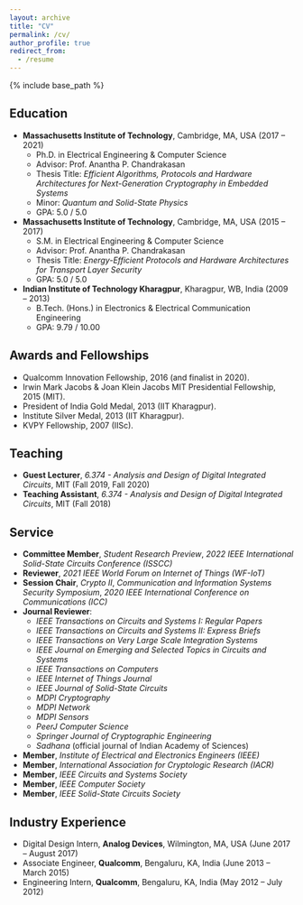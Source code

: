 ```yaml
---
layout: archive
title: "CV"
permalink: /cv/
author_profile: true
redirect_from:
  - /resume
---
```


{% include base_path %}

Education
---------------
* <b>Massachusetts Institute of Technology</b>, Cambridge, MA, USA (2017 – 2021)
  * Ph.D. in Electrical Engineering & Computer Science
  * Advisor: Prof. Anantha P. Chandrakasan
  * Thesis Title: <i>Efficient Algorithms, Protocols and Hardware Architectures for Next-Generation Cryptography in Embedded Systems</i>
  * Minor: <i>Quantum and Solid-State Physics</i>
  * GPA: 5.0 / 5.0
* <b>Massachusetts Institute of Technology</b>, Cambridge, MA, USA (2015 – 2017)
  * S.M. in Electrical Engineering & Computer Science
  * Advisor: Prof. Anantha P. Chandrakasan
  * Thesis Title: <i>Energy-Efficient Protocols and Hardware Architectures for Transport Layer Security</i>
  * GPA: 5.0 / 5.0
* <b>Indian Institute of Technology Kharagpur</b>, Kharagpur, WB, India (2009 – 2013)
  * B.Tech. (Hons.) in Electronics & Electrical Communication Engineering
  * GPA: 9.79 / 10.00

Awards and Fellowships
---------------
* Qualcomm Innovation Fellowship, 2016 (and finalist in 2020).
* Irwin Mark Jacobs & Joan Klein Jacobs MIT Presidential Fellowship, 2015 (MIT).
* President of India Gold Medal, 2013 (IIT Kharagpur).
* Institute Silver Medal, 2013 (IIT Kharagpur).
* KVPY Fellowship, 2007 (IISc).

Teaching
---------------
* <b>Guest Lecturer</b>, <i>6.374 - Analysis and Design of Digital Integrated Circuits</i>, MIT (Fall 2019, Fall 2020)
* <b>Teaching Assistant</b>, <i>6.374 - Analysis and Design of Digital Integrated Circuits</i>, MIT (Fall 2018)

Service
---------------
* <b>Committee Member</b>, <i>Student Research Preview</i>, <i>2022 IEEE International Solid-State Circuits Conference (ISSCC)</i>
* <b>Reviewer</b>, <i>2021 IEEE World Forum on Internet of Things (WF-IoT)</i>
* <b>Session Chair</b>, <i>Crypto II</i>, <i>Communication and Information Systems Security Symposium</i>, <i> 2020 IEEE International Conference on Communications (ICC)</i>
* <b>Journal Reviewer</b>:
  * <i>IEEE Transactions on Circuits and Systems I: Regular Papers</i>
  * <i>IEEE Transactions on Circuits and Systems II: Express Briefs</i>
  * <i>IEEE Transactions on Very Large Scale Integration Systems</i>
  * <i>IEEE Journal on Emerging and Selected Topics in Circuits and Systems</i>
  * <i>IEEE Transactions on Computers</i>
  * <i>IEEE Internet of Things Journal</i>
  * <i>IEEE Journal of Solid-State Circuits</i>
  * <i>MDPI Cryptography</i>
  * <i>MDPI Network</i>
  * <i>MDPI Sensors</i>
  * <i>PeerJ Computer Science</i>
  * <i>Springer Journal of Cryptographic Engineering</i>
  * <i>Sadhana</i> (official journal of Indian Academy of Sciences)
* <b>Member</b>, <i>Institute of Electrical and Electronics Engineers (IEEE)</i>
* <b>Member</b>, <i>International Association for Cryptologic Research (IACR)</i>
* <b>Member</b>, <i>IEEE Circuits and Systems Society</i>
* <b>Member</b>, <i>IEEE Computer Society</i>
* <b>Member</b>, <i>IEEE Solid-State Circuits Society</i>

Industry Experience
---------------
* Digital Design Intern, <b>Analog Devices</b>, Wilmington, MA, USA (June 2017 – August 2017)
* Associate Engineer, <b>Qualcomm</b>, Bengaluru, KA, India (June 2013 – March 2015)
* Engineering Intern, <b>Qualcomm</b>, Bengaluru, KA, India (May 2012 – July 2012)


